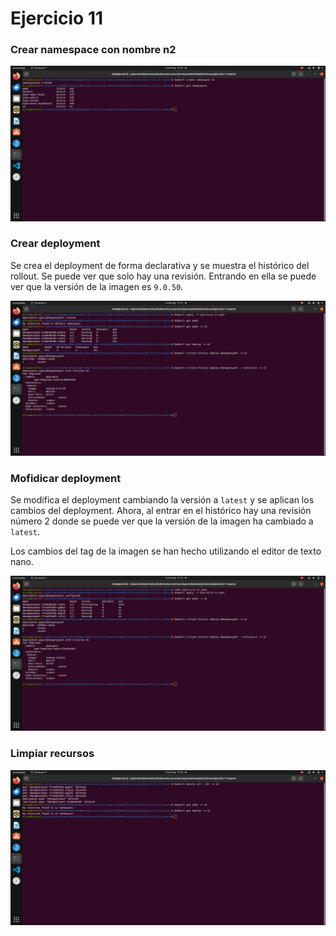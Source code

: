 # Ejercicio 11

### Crear namespace con nombre n2

![](./01-create-namespace.png)

### Crear deployment 

Se crea el deployment de forma declarativa y se muestra el histórico del rollout. Se puede ver que solo hay una revisión. Entrando en ella se puede ver que la versión de la imagen es ``9.0.50``.

![](./02-create-deploy-history-rollout.png)


### Mofidicar deployment

Se modifica el deployment cambiando la versión a ``latest`` y se aplican los cambios del deployment. Ahora, al entrar en el histórico hay una revisión número 2 donde se puede ver que la versión de la imagen ha cambiado a ``latest``.

Los cambios del tag de la imagen se han hecho utilizando el editor de texto nano.

![](./03-modified-rollout.png)

### Limpiar recursos 

![](./04-cleaning.png)